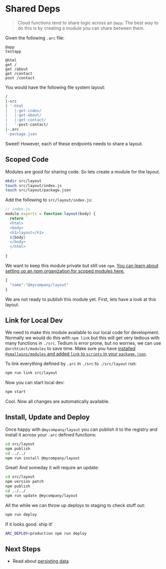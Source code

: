 # Shared Deps

> Cloud functions tend to share logic across an `@app`. The best way to do this is by creating a module you can share between them. 

Given the following `.arc` file:

```arc
@app
testapp

@html
get /
get /about
get /contact
post /contact
```

You would have the following file system layout:

```bash
/
|-src
| '-html
|   |-get-index/
|   |-get-about/
|   |-get-contact/
|   '-post-contact/
|-.arc
'-package.json
```

Sweet! However, each of these endpoints needs to share a layout.

## Scoped Code

Modules are good for sharing code. So lets create a module for the layout.

```bash
mkdir src/layout
touch src/layout/index.js
touch src/layout/package.json
```

Add the following to `src/layout/index.js`:

```javascript
// index.js
module.exports = function layout(body) {
  return `
  <html>
  <body>
  <h1>layout</h1>
  ${body}
  </body>
  </html>
  `
}
```

We want to keep this module private but still use `npm`. [You can learn about setting up an npm organization for scoped modules here.](https://www.npmjs.com/docs/orgs/)

```javascript
{
  "name":"@mycompany/layout"
}
```

We are not ready to publish this module yet. First, lets have a look at this layout.

## Link for Local Dev

We need to make this module available to our local code for development. Normally we would do this with `npm link` but this will get very tedious with many functions in `./src`. Tedium is error prone, but no worries, we can use `@archtiect/modules` to save time. Make sure you have [installed `@smallwins/modules` and added `link` to `scripts` in your `package.json`](/reference/npm-run-scripts).

To link everything defined by `.arc` in `./src` to `./src/layout` run:

```bash
npm run link src/layout
```

Now you can start local dev:

```bash
npm start
```

Cool. Now all changes are automatically available. 

## Install, Update and Deploy

Once happy with `@mycompany/layout` you can publish it to the registry and install it across your `.arc` defined functions:

```bash
cd src/layout
npm publish
cd ../../
npm run install @mycompany/layout
```

Great! And someday it will require an update:

```bash
cd src/layout
npm version patch
npm publish
cd ../../
npm run update @mycompany/layout
```

All the while we can throw up deploys to staging to check stuff out:

```bash
npm run deploy
```

If it looks good: ship it!

```bash
ARC_DEPLOY=production npm run deploy
```

## Next Steps

- Read about [persisting data](/guides/data)
